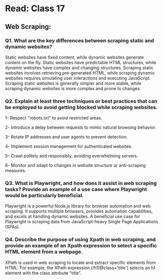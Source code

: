 # Read: Class 17

## Web Scraping:

### Q1. What are the key differences between scraping static and dynamic websites?

Static websites have fixed content, while dynamic websites generate content on the fly. Static websites have predictable HTML structures, while dynamic websites have complex and changing structures. Scraping static websites involves retrieving pre-generated HTML, while scraping dynamic websites requires simulating user interactions and executing JavaScript. Scraping static websites is generally simpler and more stable, while scraping dynamic websites is more complex and prone to changes.


### Q2. Explain at least three techniques or best practices that can be employed to avoid getting blocked while scraping websites.

1- Respect "robots.txt" to avoid restricted areas.

2- Introduce a delay between requests to mimic natural browsing behavior.

3- Rotate IP addresses and user agents to prevent detection.

4- Implement session management for authenticated websites.

5- Crawl politely and responsibly, avoiding overwhelming servers.

6- Monitor and adapt to changes in website structure or anti-scraping measures.

### Q3. What is Playwright, and how does it assist in web scraping tasks? Provide an example of a use case where Playwright would be particularly beneficial.

Playwright is a powerful Node.js library for browser automation and web scraping. It supports multiple browsers, provides automation capabilities, and excels at handling dynamic websites. A beneficial use case for Playwright is scraping data from JavaScript-heavy Single Page Applications (SPAs).

### Q4. Describe the purpose of using Xpath in web scraping, and provide an example of an Xpath expression to select a specific HTML element from a webpage.

XPath is used in web scraping to locate and extract specific elements from HTML. For example, the XPath expression //h1[@class='title'] selects an h1 element with the class attribute "title".